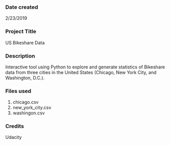 ### Date created
2/23/2019

### Project Title
US Bikeshare Data

### Description
Interactive tool using Python to explore and generate statistics of Bikeshare
data from three cities in the United States (Chicago, New York City, and
Washington, D.C.).

### Files used
1. chicago.csv
2. new_york_city.csv
3. washingon.csv

### Credits
Udacity

